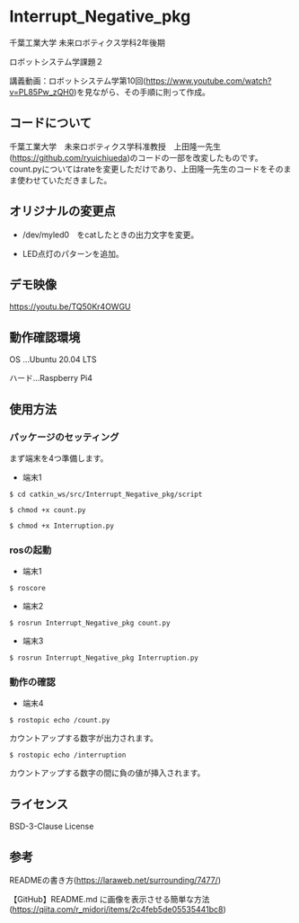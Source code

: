 # Interrupt_Negative_pkg
千葉工業大学
未来ロボティクス学科2年後期
 
ロボットシステム学課題２
 
講義動画：ロボットシステム学第10回(<https://www.youtube.com/watch?v=PL85Pw_zQH0>)を見ながら、その手順に則って作成。
## コードについて
千葉工業大学　未来ロボティクス学科准教授　上田隆一先生(<https://github.com/ryuichiueda>)のコードの一部を改変したものです。count.pyについてはrateを変更しただけであり、上田隆一先生のコードをそのまま使わせていただきました。

## オリジナルの変更点
* /dev/myled0　をcatしたときの出力文字を変更。
 
* LED点灯のパターンを追加。

## デモ映像
<https://youtu.be/TQ50Kr4OWGU>

## 動作確認環境
OS ...Ubuntu 20.04 LTS
 
ハード...Raspberry Pi4

## 使用方法
### パッケージのセッティング
 
 まず端末を4つ準備します。
  
  * 端末1
 
```$ cd catkin_ws/src/Interrupt_Negative_pkg/script```
  
```$ chmod +x count.py```
   
```$ chmod +x Interruption.py```
    
### rosの起動
 
* 端末1
    
```$ roscore```
 
* 端末2
 
```$ rosrun Interrupt_Negative_pkg count.py```
 
* 端末3
 
```$ rosrun Interrupt_Negative_pkg Interruption.py```
 
### 動作の確認
* 端末4
 
```$ rostopic echo /count.py```
 
カウントアップする数字が出力されます。
 
```$ rostopic echo /interruption```
 
カウントアップする数字の間に負の値が挿入されます。
 
## ライセンス
 BSD-3-Clause License

## 参考
READMEの書き方(<https://laraweb.net/surrounding/7477/>)
 
 【GitHub】README.md に画像を表示させる簡単な方法(<https://qiita.com/r_midori/items/2c4feb5de05535441bc8>)
